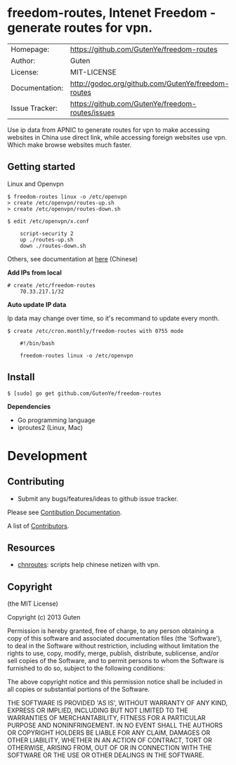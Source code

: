 freedom-routes, Intenet Freedom - generate routes for vpn.
===========================================================

|                |                                                             |
|----------------|------------------------------------------------------       |
| Homepage:      | https://github.com/GutenYe/freedom-routes        |
| Author:	       | Guten                                            |
| License:       | MIT-LICENSE                                                |
| Documentation: | http://godoc.org/github.com/GutenYe/freedom-routes
| Issue Tracker: | https://github.com/GutenYe/freedom-routes/issues |

Use ip data from APNIC to generate routes for vpn to make accessing websites in China use direct link, while accessing foreign websites use vpn. Which make browse websites much faster.

Getting started
---------------

Linux and Openvpn

	$ freedom-routes linux -o /etc/openvpn 
	> create /etc/openvpn/routes-up.sh
	> create /etc/openvpn/routes-down.sh

	$ edit /etc/openvpn/x.conf

		script-security 2
		up ./routes-up.sh
		down ./routes-down.sh

Others, see documentation at [here](https://github.com/GutenYe/chnroutes/blob/master/README.md) (Chinese)

**Add IPs from local**

	# create /etc/freedom-routes
		70.33.217.1/32

**Auto update IP data**

Ip data may change over time, so it's recommand to update every month.

	$ create /etc/cron.monthly/freedom-routes with 0755 mode

		#!/bin/bash

		freedom-routes linux -o /etc/openvpn

Install
-------

	$ [sudo] go get github.com/GutenYe/freedom-routes
	
**Dependencies**

* Go programming language
* iproutes2 (Linux, Mac)

Development 
===========

Contributing 
-------------

* Submit any bugs/features/ideas to github issue tracker.

Please see [Contibution Documentation](https://github.com/GutenYe/freedom-routes/blob/master/CONTRIBUTING.md).

A list of [Contributors](https://github.com/GutenYe/freedom-routes/contributors).

Resources
---------

* [chnroutes](https://github.com/GutenYe/chnroutes): scripts help chinese netizen with vpn.

Copyright
---------

(the MIT License)

Copyright (c) 2013 Guten

Permission is hereby granted, free of charge, to any person obtaining a copy of this software and associated documentation files (the 'Software'), to deal in the Software without restriction, including without limitation the rights to use, copy, modify, merge, publish, distribute, sublicense, and/or sell copies of the Software, and to permit persons to whom the Software is furnished to do so, subject to the following conditions:

The above copyright notice and this permission notice shall be included in all copies or substantial portions of the Software.

THE SOFTWARE IS PROVIDED 'AS IS', WITHOUT WARRANTY OF ANY KIND, EXPRESS OR IMPLIED, INCLUDING BUT NOT LIMITED TO THE WARRANTIES OF MERCHANTABILITY, FITNESS FOR A PARTICULAR PURPOSE AND NONINFRINGEMENT.  IN NO EVENT SHALL THE AUTHORS OR COPYRIGHT HOLDERS BE LIABLE FOR ANY CLAIM, DAMAGES OR OTHER LIABILITY, WHETHER IN AN ACTION OF CONTRACT, TORT OR OTHERWISE, ARISING FROM, OUT OF OR IN CONNECTION WITH THE SOFTWARE OR THE USE OR OTHER DEALINGS IN THE SOFTWARE.
